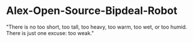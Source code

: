# Alex-Open-Source-Bipdeal-Robot
"There is no too short, too tall, too heavy, too warm, too wet, or too humid. There is just one excuse: too weak."
